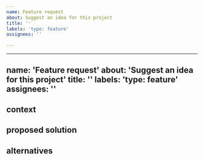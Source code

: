 ```yaml
---
name: Feature request
about: Suggest an idea for this project
title: ''
labels: 'type: feature'
assignees: ''

---
```


---
name: 'Feature request'
about: 'Suggest an idea for this project'
title: ''
labels: 'type: feature'
assignees: ''
---

<!-- BEFORE YOU SUBMIT...

* read the [Contributor Guide](https://github.com/citycide/trilogy/blob/master/contributing.md)
* make sure the issue isn't already [being tracked](https://github.com/citycide/trilogy/issues)
* should be reproducible with the latest version of trilogy

You should always include as much information as possible about the problem -
help maintainers and contributors help you back:

* relevant error messages ( including stack traces )
* any uncommon or "abnormal" environment configurations
* link to a [minimal reproducible](https://stackoverflow.com/help/mcve) case, ie. a GitHub repo
  ( this is the fastest way to a solution! )

If a section below isn't relevant feel free to get rid of it, but be
prepared to provide more information if necessary.

-->

## context

<!--
Give some background to your feature request...
  * What problem are you looking to solve?
  * Is there something missing that you're looking to add?
-->

## proposed solution

<!--
Make a convincing case here - why is this the best solution to the problem?
-->

## alternatives

<!--
What other options are there? Why not choose those?
-->
